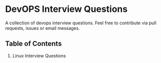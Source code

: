 DevOPS Interview Questions
====================================================

A collection of devops interview questions. Feel free to contribute via pull requests, issues or email messages.


## <a name='toc'>Table of Contents</a>
1. Linux Interview Questions
